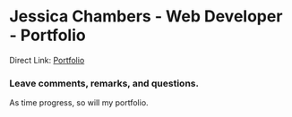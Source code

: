 # Jessica Chambers - Web Developer - Portfolio

Direct Link: [Portfolio](https://www.j14chambers.github.io/Portfolio/index.html)
      


### Leave comments, remarks, and questions. 
As time progress, so will my portfolio.
